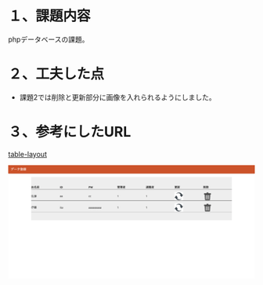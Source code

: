 # １、課題内容

phpデータベースの課題。

# ２、工夫した点

- 課題2では削除と更新部分に画像を入れられるようにしました。

# ３、参考にしたURL

[table-layout](https://dekiru.net/article/13215/)

![top.png](./img/top.png)

